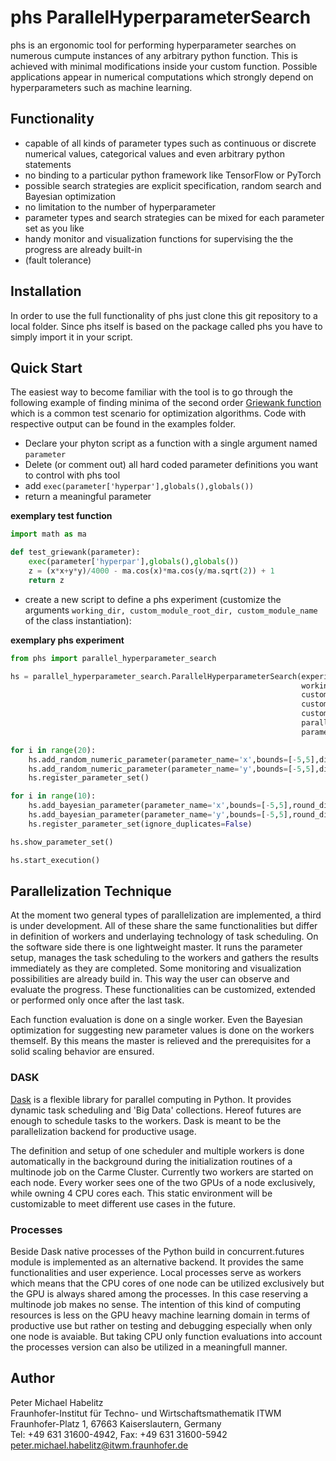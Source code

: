 # phs ParallelHyperparameterSearch

phs is an ergonomic tool for performing hyperparameter searches on numerous cumpute instances of any arbitrary python function. This is achieved with minimal modifications inside your custom function. Possible applications appear in numerical computations which strongly depend on hyperparameters such as machine learning.

## Functionality
+ capable of all kinds of parameter types such as continuous or discrete numerical values, categorical values and even arbitrary python statements
+ no binding to a particular python framework like TensorFlow or PyTorch
+ possible search strategies are explicit specification, random search and Bayesian optimization
+ no limitation to the number of hyperparameter
+ parameter types and search strategies can be mixed for each parameter set as you like
+ handy monitor and visualization functions for supervising the the progress are already built-in
+ (fault tolerance)

## Installation
In order to use the full functionality of phs just clone this git repository to a local folder. Since phs itself is based on the package called phs you have to simply import it in your script.

## Quick Start
The easiest way to become familiar with the tool is to go through the following example of finding minima of the second order [Griewank function][2] which is a common test scenario for optimization algorithms. Code with respective output can be found in the examples folder.

+ Declare your phyton script as a function with a single argument named ```parameter```
+ Delete (or comment out) all hard coded parameter definitions you want to control with phs tool
+ add ```exec(parameter['hyperpar'],globals(),globals())```
+ return a meaningful parameter

**exemplary test function**

```python
import math as ma

def test_griewank(parameter):
    exec(parameter['hyperpar'],globals(),globals())
    z = (x*x+y*y)/4000 - ma.cos(x)*ma.cos(y/ma.sqrt(2)) + 1
    return z
```
+ create a new script to define a phs experiment (customize the arguments ```working_dir, custom_module_root_dir, custom_module_name``` of the class instantiation):

**exemplary phs experiment**

```python
from phs import parallel_hyperparameter_search

hs = parallel_hyperparameter_search.ParallelHyperparameterSearch(experiment_name='experiment_griewank_1',
                                                                 working_dir='/absolute/path/to/a/folder/your/experiments/should/be/saved',
                                                                 custom_module_root_dir='/absolute/path/to/root/dir/in/which/your/test_function/resides',
                                                                 custom_module_name='file_name_with_test_function_definition_(without_extension)',
                                                                 custom_function_name='test_griewank',
                                                                 parallelization='processes',
                                                                 parameter_data_types={'x':float,'y':float})

for i in range(20):
    hs.add_random_numeric_parameter(parameter_name='x',bounds=[-5,5],distribution='uniform',round_digits=3)
    hs.add_random_numeric_parameter(parameter_name='y',bounds=[-5,5],distribution='uniform',round_digits=3)
    hs.register_parameter_set()

for i in range(10):
    hs.add_bayesian_parameter(parameter_name='x',bounds=[-5,5],round_digits=3)
    hs.add_bayesian_parameter(parameter_name='y',bounds=[-5,5],round_digits=3)
    hs.register_parameter_set(ignore_duplicates=False)

hs.show_parameter_set()

hs.start_execution()
```




## Parallelization Technique
At the moment two general types of parallelization are implemented, a third is under development. All of these share the same functionalities but differ in definition of workers and underlaying technology of task scheduling. On the software side there is one lightweight master. It runs the parameter setup, manages the task scheduling to the workers and gathers the results immediately as they are completed. Some monitoring and visualization possibilities are already build in. This way the user can observe and evaluate the progress. These functionalities can be customized, extended or performed only once after the last task.

Each function evaluation is done on a single worker. Even the Bayesian optimization for suggesting new parameter values is done on the workers themself. By this means the master is relieved and the prerequisites for a solid scaling behavior are ensured.

### DASK
[Dask][1] is a flexible library for parallel computing in Python. It provides dynamic task scheduling and 'Big Data' collections. Hereof futures are enough to schedule tasks to the workers. Dask is meant to be the parallelization backend for productive usage.

The definition and setup of one scheduler and multiple workers is done automatically in the background during the initialization routines of a multinode job on the Carme Cluster. Currently two workers are started on each node. Every worker sees one of the two GPUs of a node exclusively, while owning 4 CPU cores each. This static environment will be customizable to meet different use cases in the future.

### Processes
Beside Dask native processes of the Python build in concurrent.futures module is implemented as an alternative backend. It provides the same functionalities and user experience. Local processes serve as workers which means that the CPU cores of one node can be utilized exclusively but the GPU is always shared among the processes. In this case reserving a multinode job makes no sense. The intention of this kind of computing resources is less on the GPU heavy machine learning domain in terms of productive use but rather on testing and debugging especially when only one node is avaiable. But taking CPU only function evaluations into account the processes version can also be utilized in a meaningfull manner.


[1]: http://docs.dask.org/en/latest/index.html "DASK"
[2]: https://en.wikipedia.org/wiki/Griewank_function "Griewank"

## Author

Peter Michael Habelitz  
Fraunhofer-Institut für Techno- und Wirtschaftsmathematik ITWM  
Fraunhofer-Platz 1, 67663 Kaiserslautern, Germany  
Tel: +49 631 31600-4942, Fax: +49 631 31600-5942  
<peter.michael.habelitz@itwm.fraunhofer.de>